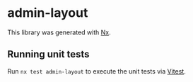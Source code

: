 # admin-layout

This library was generated with [Nx](https://nx.dev).

## Running unit tests

Run `nx test admin-layout` to execute the unit tests via [Vitest](https://vitest.dev/).
